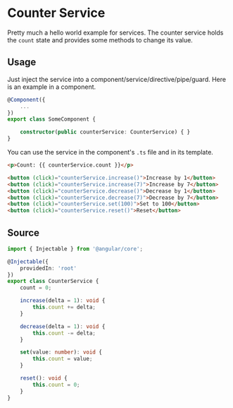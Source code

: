 # Counter Service

Pretty much a hello world example for services. The counter service holds the `count` state and
provides some methods to change its value.

## Usage

Just inject the service into a component/service/directive/pipe/guard.
Here is an example in a component.

<ngs-code-block-with-header>

```typescript
@Component({
    ...
})
export class SomeComponent {

	constructor(public counterService: CounterService) { }
}
```

</ngs-code-block-with-header>

You can use the service in the component's `.ts` file and in its template.

<ngs-code-block-with-header>

```html
<p>Count: {{ counterService.count }}</p>

<button (click)="counterService.increase()">Increase by 1</button>
<button (click)="counterService.increase(7)">Increase by 7</button>
<button (click)="counterService.decrease()">Decrease by 1</button>
<button (click)="counterService.decrease(7)">Decrease by 7</button>
<button (click)="counterService.set(100)">Set to 100</button>
<button (click)="counterService.reset()">Reset</button>
```

</ngs-code-block-with-header>

## Source

<ngs-code-block-with-header file-name="counter.service.ts">

```typescript
import { Injectable } from '@angular/core';

@Injectable({
	providedIn: 'root'
})
export class CounterService {
	count = 0;

	increase(delta = 1): void {
		this.count += delta;
	}

	decrease(delta = 1): void {
		this.count -= delta;
	}

	set(value: number): void {
		this.count = value;
	}

	reset(): void {
		this.count = 0;
	}
}

```

</ngs-code-block-with-header>

